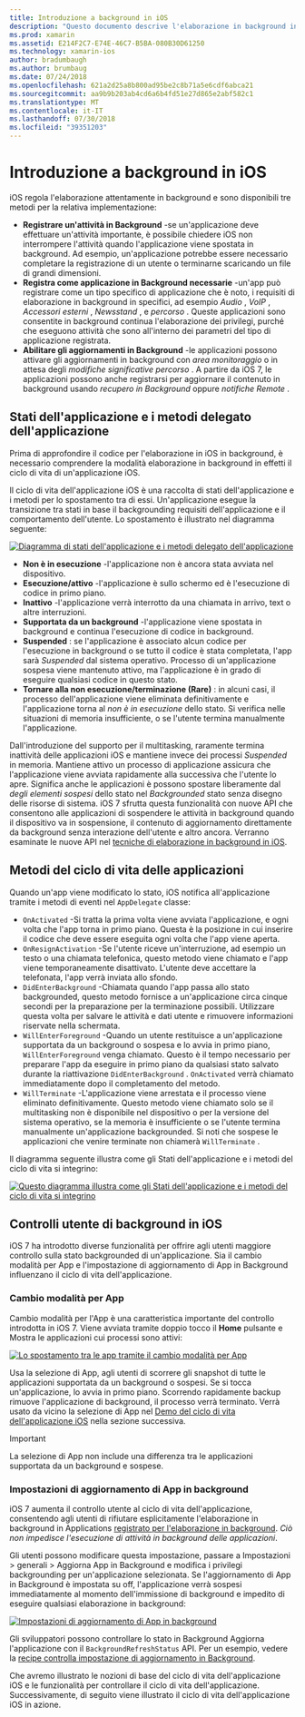 ```yaml
---
title: Introduzione a background in iOS
description: "Questo documento descrive l'elaborazione in background in iOS: stati dell'applicazione, i metodi del ciclo di vita dell'applicazione e all'aggiornamento di app in background."
ms.prod: xamarin
ms.assetid: E214F2C7-E74E-46C7-B5BA-080B30D61250
ms.technology: xamarin-ios
author: bradumbaugh
ms.author: brumbaug
ms.date: 07/24/2018
ms.openlocfilehash: 621a2d25a8b800ad95be2c8b71a5e6cdf6abca21
ms.sourcegitcommit: aa9b9b203ab4cd6a6b4fd51e27d865e2abf582c1
ms.translationtype: MT
ms.contentlocale: it-IT
ms.lasthandoff: 07/30/2018
ms.locfileid: "39351203"
---
```

# <a name="introduction-to-backgrounding-in-ios"></a>Introduzione a background in iOS

iOS regola l'elaborazione attentamente in background e sono disponibili tre metodi per la relativa implementazione:

-  **Registrare un'attività in Background** -se un'applicazione deve effettuare un'attività importante, è possibile chiedere iOS non interrompere l'attività quando l'applicazione viene spostata in background. Ad esempio, un'applicazione potrebbe essere necessario completare la registrazione di un utente o terminarne scaricando un file di grandi dimensioni.
-  **Registra come applicazione in Background necessarie** -un'app può registrare come un tipo specifico di applicazione che è noto, i requisiti di elaborazione in background in specifici, ad esempio *Audio* , *VoIP* ,  *Accessori esterni* , *Newsstand* , e *percorso* . Queste applicazioni sono consentite in background continua l'elaborazione dei privilegi, purché che eseguono attività che sono all'interno dei parametri del tipo di applicazione registrata.
-  **Abilitare gli aggiornamenti in Background** -le applicazioni possono attivare gli aggiornamenti in background con *area monitoraggio* o in attesa degli *modifiche significative percorso* . A partire da iOS 7, le applicazioni possono anche registrarsi per aggiornare il contenuto in background usando *recupero in Background* oppure *notifiche Remote* .


## <a name="application-states-and-application-delegate-methods"></a>Stati dell'applicazione e i metodi delegato dell'applicazione

Prima di approfondire il codice per l'elaborazione in iOS in background, è necessario comprendere la modalità elaborazione in background in effetti il ciclo di vita di un'applicazione iOS.

Il ciclo di vita dell'applicazione iOS è una raccolta di stati dell'applicazione e i metodi per lo spostamento tra di essi. Un'applicazione esegue la transizione tra stati in base il backgrounding requisiti dell'applicazione e il comportamento dell'utente. Lo spostamento è illustrato nel diagramma seguente:

 [![](introduction-to-backgrounding-in-ios-images/applicationlifecycle-.png "Diagramma di stati dell'applicazione e i metodi delegato dell'applicazione")](introduction-to-backgrounding-in-ios-images/applicationlifecycle-.png#lightbox)

-  **Non è in esecuzione** -l'applicazione non è ancora stata avviata nel dispositivo.
-  **Esecuzione/attivo** -l'applicazione è sullo schermo ed è l'esecuzione di codice in primo piano.
-  **Inattivo** -l'applicazione verrà interrotto da una chiamata in arrivo, text o altre interruzioni.
-  **Supportata da un background** -l'applicazione viene spostata in background e continua l'esecuzione di codice in background.
-  **Suspended** : se l'applicazione è associato alcun codice per l'esecuzione in background o se tutto il codice è stata completata, l'app sarà *Suspended* dal sistema operativo. Processo di un'applicazione sospesa viene mantenuto attivo, ma l'applicazione è in grado di eseguire qualsiasi codice in questo stato.
-  **Tornare alla non esecuzione/terminazione (Rare)** : in alcuni casi, il processo dell'applicazione viene eliminata definitivamente e l'applicazione torna al *non è in esecuzione* dello stato. Si verifica nelle situazioni di memoria insufficiente, o se l'utente termina manualmente l'applicazione.


Dall'introduzione del supporto per il multitasking, raramente termina inattività delle applicazioni iOS e mantiene invece dei processi *Suspended* in memoria. Mantiene attivo un processo di applicazione assicura che l'applicazione viene avviata rapidamente alla successiva che l'utente lo apre. Significa anche le applicazioni è possono spostare liberamente dal *degli elementi sospesi* dello stato nel *Backgrounded* stato senza disegno delle risorse di sistema. iOS 7 sfrutta questa funzionalità con nuove API che consentono alle applicazioni di sospendere le attività in background quando il dispositivo va in sospensione, il contenuto di aggiornamento direttamente da background senza interazione dell'utente e altro ancora. Verranno esaminate le nuove API nel [tecniche di elaborazione in background in iOS](~/ios/app-fundamentals/backgrounding/ios-backgrounding-techniques/index.md).

## <a name="application-lifecycle-methods"></a>Metodi del ciclo di vita delle applicazioni

Quando un'app viene modificato lo stato, iOS notifica all'applicazione tramite i metodi di eventi nel `AppDelegate` classe:

-  `OnActivated` -Si tratta la prima volta viene avviata l'applicazione, e ogni volta che l'app torna in primo piano. Questa è la posizione in cui inserire il codice che deve essere eseguita ogni volta che l'app viene aperta.
-  `OnResignActivation` -Se l'utente riceve un'interruzione, ad esempio un testo o una chiamata telefonica, questo metodo viene chiamato e l'app viene temporaneamente disattivato. L'utente deve accettare la telefonata, l'app verrà inviata allo sfondo.
-  `DidEnterBackground` -Chiamata quando l'app passa allo stato backgrounded, questo metodo fornisce a un'applicazione circa cinque secondi per la preparazione per la terminazione possibili. Utilizzare questa volta per salvare le attività e dati utente e rimuovere informazioni riservate nella schermata.
-  `WillEnterForeground` -Quando un utente restituisce a un'applicazione supportata da un background o sospesa e lo avvia in primo piano, `WillEnterForeground` venga chiamato. Questo è il tempo necessario per preparare l'app da eseguire in primo piano da qualsiasi stato salvato durante la riattivazione `DidEnterBackground` .  `OnActivated` verrà chiamato immediatamente dopo il completamento del metodo.
-  `WillTerminate` -L'applicazione viene arrestata e il processo viene eliminato definitivamente. Questo metodo viene chiamato solo se il multitasking non è disponibile nel dispositivo o per la versione del sistema operativo, se la memoria è insufficiente o se l'utente termina manualmente un'applicazione backgrounded. Si noti che sospese le applicazioni che venire terminate non chiamerà `WillTerminate` .


Il diagramma seguente illustra come gli Stati dell'applicazione e i metodi del ciclo di vita si integrino:

 [![](introduction-to-backgrounding-in-ios-images/image2.png "Questo diagramma illustra come gli Stati dell'applicazione e i metodi del ciclo di vita si integrino")](introduction-to-backgrounding-in-ios-images/image2.png#lightbox)

## <a name="user-controls-for-backgrounding-in-ios"></a>Controlli utente di background in iOS

iOS 7 ha introdotto diverse funzionalità per offrire agli utenti maggiore controllo sulla stato backgrounded di un'applicazione. Sia il cambio modalità per App e l'impostazione di aggiornamento di App in Background influenzano il ciclo di vita dell'applicazione.

### <a name="app-switcher"></a>Cambio modalità per App

Cambio modalità per l'App è una caratteristica importante del controllo introdotta in iOS 7. Viene avviata tramite doppio tocco il **Home** pulsante e Mostra le applicazioni cui processi sono attivi:

 [![](introduction-to-backgrounding-in-ios-images/app-switcher-.png "Lo spostamento tra le app tramite il cambio modalità per App")](introduction-to-backgrounding-in-ios-images/app-switcher-.png#lightbox)

Usa la selezione di App, agli utenti di scorrere gli snapshot di tutte le applicazioni supportata da un background o sospesi. Se si tocca un'applicazione, lo avvia in primo piano. Scorrendo rapidamente backup rimuove l'applicazione di background, il processo verrà terminato. Verrà usato da vicino la selezione di App nel [Demo del ciclo di vita dell'applicazione iOS](~/ios/app-fundamentals/backgrounding/application-lifecycle-demo.md) nella sezione successiva.

> [!IMPORTANT]
> La selezione di App non include una differenza tra le applicazioni supportata da un background e sospese.



### <a name="background-app-refresh-settings"></a>Impostazioni di aggiornamento di App in background

iOS 7 aumenta il controllo utente al ciclo di vita dell'applicazione, consentendo agli utenti di rifiutare esplicitamente l'elaborazione in background in Applications [registrato per l'elaborazione in background](~/ios/app-fundamentals/backgrounding/ios-backgrounding-techniques/registering-applications-to-run-in-background.md). *Ciò non impedisce l'esecuzione di attività in background delle applicazioni*.

Gli utenti possono modificare questa impostazione, passare a <span class="uiitem">Impostazioni > generali > Aggiorna App in Background</span> e modifica i privilegi backgrounding per un'applicazione selezionata. Se l'aggiornamento di App in Background è impostata su off, l'applicazione verrà sospesi immediatamente al momento dell'immissione di background e impedito di eseguire qualsiasi elaborazione in background:

 [![](introduction-to-backgrounding-in-ios-images/settings-.png "Impostazioni di aggiornamento di App in background")](introduction-to-backgrounding-in-ios-images/settings-.png#lightbox)

Gli sviluppatori possono controllare lo stato in Background Aggiorna l'applicazione con il `BackgroundRefreshStatus` API. Per un esempio, vedere la [recipe controlla impostazione di aggiornamento in Background](https://github.com/xamarin/recipes/tree/master/Recipes/ios/multitasking/check_background_refresh_setting).

Che avremo illustrato le nozioni di base del ciclo di vita dell'applicazione iOS e le funzionalità per controllare il ciclo di vita dell'applicazione. Successivamente, di seguito viene illustrato il ciclo di vita dell'applicazione iOS in azione.

